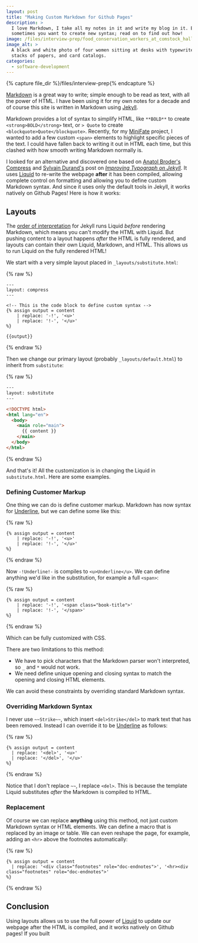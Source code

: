 ```yaml
---
layout: post
title: "Making Custom Markdown for Github Pages"
description: >
  I love Markdown, I take all my notes in it and write my blog in it. But
  sometimes you want to create new syntax; read on to find out how!
image: /files/interview-prep/food_conservation_workers_at_comstock_hall_cornell_1917.jpg
image_alt: >
  A black and white photo of four women sitting at desks with typewriters,
  stacks of papers, and card catalogs.
categories:
  - software-development
---
```


{% capture file_dir %}/files/interview-prep{% endcapture %}

[Markdown] is a great way to write; simple enough to be read as text, with all
the power of HTML. I have been using it for my own notes for a decade and of
course this site is written in Markdown using [Jekyll].

Markdown provides a lot of syntax to simplify HTML, like `**BOLD**` to create
`<strong>BOLD</strong>` text, or `> Quote` to create
`<blockquote>Quote</blockquote>`. Recently, for my [MiniFate] project, I
wanted to add a few custom `<span>` elements to highlight specific pieces of
the text. I could have fallen back to writing it out in HTML each time, but
this clashed with how smooth writing Markdown normally is.

[Markdown]: https://en.wikipedia.org/wiki/Markdown
[Jekyll]: https://en.wikipedia.org/wiki/Jekyll_(software)
[MiniFate]: https://github.com/MiniFate/MiniFate

I looked for an alternative and discovered one based on [Anatol Broder's][ab]
[Compress] and [Sylvain Durand's][sd] post on [_Improving Typograph on
Jekyll_][it]. It uses [Liquid] to re-write the webpage **after** it has been
compiled, allowing complete control on formatting and allowing you to define
custom Markdown syntax. And since it uses only the default tools in Jekyll, it
works natively on Github Pages! Here is how it works:

[ab]: https://bro.doktorbro.net/
[Compress]: https://jch.penibelst.de/
[sd]: https://sylvaindurand.org/
[it]: https://sylvaindurand.org/improving-typography-on-jekyll/
[Liquid]: https://shopify.github.io/liquid/

## Layouts
The [order of interpretation][ooo] for Jekyll runs Liquid _before_ rendering
Markdown, which means you can't modify the HTML with Liquid. But pushing
content to a layout happens _after_ the HTML is fully rendered, and layouts
can contain their own Liquid, Markdown, and HTML. This allows us to run Liquid
on the fully rendered HTML!

[ooo]: https://jekyllrb.com/tutorials/orderofinterpretation/

We start with a very simple layout placed in `_layouts/substitute.html`:

{% raw %}
```liquid
---
layout: compress
---

<!-- This is the code block to define custom syntax -->
{% assign output = content
    | replace: '-!', '<u>'
    | replace: '!-', '</u>'
%}

{{output}}
```
{% endraw %}

Then we change our primary layout (probably `_layouts/default.html`) to
inherit from `substitute`:

{% raw %}
```html
---
layout: substitute
---

<!DOCTYPE html>
<html lang="en">
  <body>
    <main role="main">
      {{ content }}
    </main>
  </body>
</html>
```
{% endraw %}

And that's it! All the customization is in changing the Liquid in
`substitute.html`. Here are some examples.

### Defining Customer Markup

One thing we can do is define customer markup. Markdown has now syntax for
<u>Underline</u>, but we can define some like this:

{% raw %}
```liquid
{% assign output = content
    | replace: '-!', '<u>'
    | replace: '!-', '</u>'
%}
```
{% endraw %}

Now `-!Underline!-` is compiles to `<u>Underline</u>`. We can define anything
we'd like in the substitution, for example a full `<span>`:

{% raw %}
```liquid
{% assign output = content
    | replace: '-!', '<span class="book-title">'
    | replace: '!-', '</span>'
%}
```
{% endraw %}

Which can be fully customized with CSS.

There are two limitations to this method:

- We have to pick characters that the Markdown parser won't interpreted, so `_` and `*` would not work.
- We need define unique opening and closing syntax to match the opening and
  closing HTML elements.

We can avoid these constraints by overriding standard Markdown syntax.

### Overriding Markdown Syntax

I never use `~~Strike~~`, which insert `<del>Strike</del>` to mark text that
has been removed. Instead I can override it to be <u>Underline</u> as follows:

{% raw %}
```liquid
{% assign output = content
  | replace: '<del>', '<u>'
  | replace: '</del>', '</u>'
%}
```
{% endraw %}

Notice that I don't replace `~~`, I replace `<del>`. This is because the
template Liquid substitutes _after_ the Markdown is compiled to HTML.

### Replacement

Of course we can replace **anything** using this method, not just custom
Markdown syntax or HTML elements. We can define a macro that is replaced by an
image or table. We can even reshape the page, for example, adding an `<hr>`
above the footnotes automatically:

{% raw %}
```liquid
{% assign output = content
  | replace: '<div class="footnotes" role="doc-endnotes">', '<hr><div class="footnotes" role="doc-endnotes">'
%}
```
{% endraw %}

## Conclusion

Using layouts allows us to use the full power of [Liquid] to update our
webpage after the HTML is compiled, and it works natively on Github pages! If
you built 


